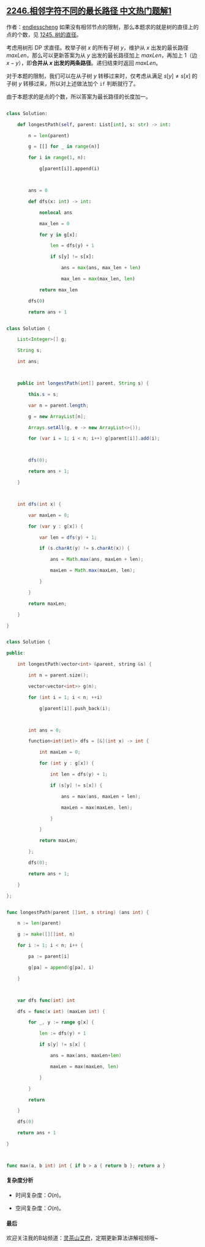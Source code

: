 ## [2246.相邻字符不同的最长路径 中文热门题解1](https://leetcode.cn/problems/longest-path-with-different-adjacent-characters/solutions/100000/by-endlesscheng-92fw)

作者：[endlesscheng](https://leetcode.cn/u/endlesscheng)
如果没有相邻节点的限制，那么本题求的就是树的直径上的点的个数，见 [1245. 树的直径](https://leetcode-cn.com/problems/tree-diameter/)。

考虑用树形 DP 求直径。枚举子树 $x$ 的所有子树 $y$，维护从 $x$ 出发的最长路径 $\textit{maxLen}$，那么可以更新答案为从 $y$ 出发的最长路径加上 $\textit{maxLen}$，再加上 $1$（边 $x-y$），即**合并从 $x$ 出发的两条路径**。递归结束时返回 $\textit{maxLen}$。

对于本题的限制，我们可以在从子树 $y$ 转移过来时，仅考虑从满足 $s[y]\ne s[x]$ 的子树 $y$ 转移过来，所以对上述做法加个 `if` 判断就行了。

由于本题求的是点的个数，所以答案为最长路径的长度加一。

```Python [sol1-Python3]
class Solution:
    def longestPath(self, parent: List[int], s: str) -> int:
        n = len(parent)
        g = [[] for _ in range(n)]
        for i in range(1, n):
            g[parent[i]].append(i)

        ans = 0
        def dfs(x: int) -> int:
            nonlocal ans
            max_len = 0
            for y in g[x]:
                len = dfs(y) + 1
                if s[y] != s[x]:
                    ans = max(ans, max_len + len)
                    max_len = max(max_len, len)
            return max_len
        dfs(0)
        return ans + 1
```

```java [sol1-Java]
class Solution {
    List<Integer>[] g;
    String s;
    int ans;

    public int longestPath(int[] parent, String s) {
        this.s = s;
        var n = parent.length;
        g = new ArrayList[n];
        Arrays.setAll(g, e -> new ArrayList<>());
        for (var i = 1; i < n; i++) g[parent[i]].add(i);

        dfs(0);
        return ans + 1;
    }

    int dfs(int x) {
        var maxLen = 0;
        for (var y : g[x]) {
            var len = dfs(y) + 1;
            if (s.charAt(y) != s.charAt(x)) {
                ans = Math.max(ans, maxLen + len);
                maxLen = Math.max(maxLen, len);
            }
        }
        return maxLen;
    }
}
```

```C++ [sol1-C++]
class Solution {
public:
    int longestPath(vector<int> &parent, string &s) {
        int n = parent.size();
        vector<vector<int>> g(n);
        for (int i = 1; i < n; ++i)
            g[parent[i]].push_back(i);

        int ans = 0;
        function<int(int)> dfs = [&](int x) -> int {
            int maxLen = 0;
            for (int y : g[x]) {
                int len = dfs(y) + 1;
                if (s[y] != s[x]) {
                    ans = max(ans, maxLen + len);
                    maxLen = max(maxLen, len);
                }
            }
            return maxLen;
        };
        dfs(0);
        return ans + 1;
    }
};
```

```go [sol1-Go]
func longestPath(parent []int, s string) (ans int) {
	n := len(parent)
	g := make([][]int, n)
	for i := 1; i < n; i++ {
		pa := parent[i]
		g[pa] = append(g[pa], i)
	}

	var dfs func(int) int
	dfs = func(x int) (maxLen int) {
		for _, y := range g[x] {
			len := dfs(y) + 1
			if s[y] != s[x] {
				ans = max(ans, maxLen+len)
				maxLen = max(maxLen, len)
			}
		}
		return
	}
	dfs(0)
	return ans + 1
}

func max(a, b int) int { if b > a { return b }; return a }
```

#### 复杂度分析

- 时间复杂度：$O(n)$。
- 空间复杂度：$O(n)$。

#### 最后

欢迎关注我的B站频道：[灵茶山艾府](https://space.bilibili.com/206214)，定期更新算法讲解视频哦~
